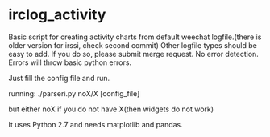 irclog_activity
===============

Basic script for creating activity charts from default weechat logfile.(there is older version for irssi, check second commit) Other logfile types should be easy to add. If you do so, please submit merge request. No error detection. Errors will throw basic python errors.

Just fill the config file and run.

running: ./parseri.py noX/X [config_file]

but either noX if you do not have X(then widgets do not work)

It uses Python 2.7 and needs matplotlib and pandas.
